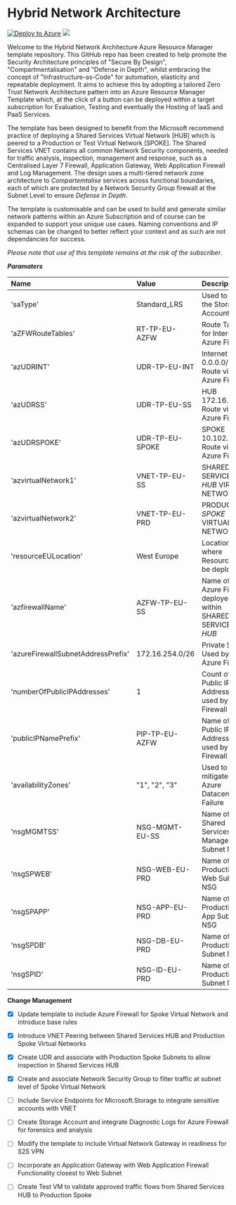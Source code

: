 # Hybrid Network Architecture

[![Deploy to Azure](https://azuredeploy.net/deploybutton.png)](https://azuredeploy.net/) <a href="http://armviz.io/#/?load=https://raw.githubusercontent.com/DarrenMayes/HybridNetworkArchitecture/master/azuredeploy.json" target="_blank">
  <img src="http://armviz.io/visualizebutton.png"/>
</a>

Welcome to the Hybrid Network Architecture Azure Resource Manager template repository. This GitHub repo has been created to help promote the Security Architecture principles of "Secure By Design", "Compartmentalisation" and "Defense in Depth", whilst embracing the concept of "Infrastructure-as-Code" for automation, elasticity and repeatable deployment. It aims to achieve this by adopting a tailored Zero Trust Network Architecture pattern into an Azure Resource Manager Template which, at the click of a button can be deployed within a target subscription for Evaluation, Testing and eventually the Hosting of IaaS and PaaS Services. 

The template has been designed to benefit from the Microsoft recommend practice of deploying a Shared Services Virtual Network [HUB] which is peered to a Production or Test Virtual Network [SPOKE]. The Shared Services VNET contains all common Network Security components, needed for traffic analysis, inspection, management and response, such as a Centralised Layer 7 Firewall, Application Gateway, Web Application Firewall and Log Management. The design uses a multi-tiered network zone architecture to *Compartemtalise* services across functional boundaries, each of which are protected by a Network Security Group firewall at the Subnet Level to ensure *Defense in Depth*. 

The template is customisable and can be used to build and generate similar network patterns within an Azure Subscription and of course can be expanded to support your unique use cases. Naming conventions and IP schemas can be changed to better reflect your context and as such are not dependancies for success. 

*Please note that use of this template remains at the risk of the subscriber*. 

***Paramaters***

|Name                                   |Value              |Description                                                      |
|:---                                   |:---               |:---                                                             |
|'saType'                               |Standard_LRS       |Used to define the Storage Account Type                          |
|'aZFWRouteTables'                      |RT-TP-EU-AZFW      |Route Table for Internet  via Azure Firewall                     |
|'azUDRINT'                             |UDR-TP-EU-INT      |Internet 0.0.0.0/0 Route via Azure Firewall                      |
|'azUDRSS'                              |UDR-TP-EU-SS       |HUB 172.16.0.0/16 Route via Azure Firewall                       |                                     
|'azUDRSPOKE'                           |UDR-TP-EU-SPOKE    |SPOKE 10.102.0.0/16 Route via Azure Firewall                     |                                        
|'azvirtualNetwork1'                    |VNET-TP-EU-SS      |SHARED SERVICES *HUB* VIRTUAL NETWORK                            |
|'azvirtualNetwork2'                    |VNET-TP-EU-PRD     |PRODUCTION *SPOKE* VIRTUAL NETWORK                               |
|'resourceEULocation'                   |West Europe        |Location where Resources will be deployed                        |
|'azfirewallName'                       |AZFW-TP-EU-SS      |Name of the Azure Firewall deployed within SHARED SERVICES *HUB* |
|'azureFirewallSubnetAddressPrefix'     |172.16.254.0/26    |Private Subnet Used by the Azure Firewall                        |
|'numberOfPublicIPAddresses'            |1                  |Count of Public IP Addressess used by Azure Firewall             |
|'publicIPNamePrefix'                   |PIP-TP-EU-AZFW     |Name of the Public IP Addressess used by Azure Firewall          |  
|'availabilityZones'                    |"1", "2", "3"      |Used to mitigate risk of Azure Datacenter Failure                |                                       
|'nsgMGMTSS'                            |NSG-MGMT-EU-SS     |Name of Shared Services Management Subnet NSG                    |                                      
|'nsgSPWEB'                             |NSG-WEB-EU-PRD     |Name of Production Web Subnet NSG                                | 
|'nsgSPAPP'                             |NSG-APP-EU-PRD     |Name of Production App Subnet NSG                                |                               
|'nsgSPDB'                              |NSG-DB-EU-PRD      |Name of Production DB Subnet NSG                                 |                                
|'nsgSPID'                              |NSG-ID-EU-PRD      |Name of Production DB Subnet NSG                                 |                               


**Change Management**
- [x] Update template to include Azure Firewall for Spoke Virtual Network and introduce base rules
- [x] Introduce VNET Peering between Shared Services HUB and Production Spoke Virtual Networks
- [x] Create UDR and associate with Production Spoke Subnets to allow inspection in Shared Services HUB
- [x] Create and associate Network Security Group to filter traffic at subnet level of Spoke Virtual Network
- [ ] Include Service Endpoints for Microsoft.Storage to integrate sensitive accounts with VNET
- [ ] Create Storage Account and integrate Diagnostic Logs for Azure Firewall for forensics and analysis
- [ ] Modify the template to include Virtual Network Gateway in readiness for S2S VPN
- [ ] Incorporate an Application Gateway with Web Application Firewall Functionality closest to Web Subnet
- [ ] Create Test VM to validate approved traffic flows from Shared Services HUB to Production Spoke

